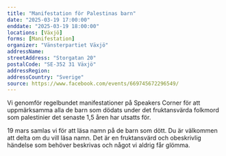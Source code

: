 ```yaml
---
title: "Manifestation för Palestinas barn"
date: "2025-03-19 17:00:00"
enddate: "2025-03-19 18:00:00"
locations: [Växjö]
forms: [Manifestation]
organizer: "Vänsterpartiet Växjö"
addressName: 
streetAddress: "Storgatan 20"
postalCode: "SE-352 31 Växjö"
addressRegion:
addressCountry: "Sverige"
source: https://www.facebook.com/events/669745672296549/
---
```

Vi genomför regelbundet manifestationer på Speakers Corner för att uppmärksamma alla de barn som dödats under det fruktansvärda folkmord som palestinier det senaste 1,5 åren har utsatts för.

19 mars samlas vi för att läsa namn på de barn som dött. Du är välkommen att delta om du vill läsa namn. Det är en fruktansvärd och obeskrivlig händelse som behöver beskrivas och något vi aldrig får glömma.
